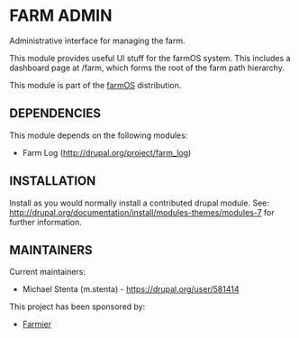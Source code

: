 FARM ADMIN
==========

Administrative interface for managing the farm.

This module provides useful UI stuff for the farmOS system. This includes a
dashboard page at /farm, which forms the root of the farm path hierarchy.

This module is part of the [farmOS](http://drupal.org/project/farm)
distribution.

DEPENDENCIES
------------

This module depends on the following modules:

 * Farm Log (http://drupal.org/project/farm_log)

INSTALLATION
------------

Install as you would normally install a contributed drupal module. See:
http://drupal.org/documentation/install/modules-themes/modules-7 for further
information.

MAINTAINERS
-----------

Current maintainers:
 * Michael Stenta (m.stenta) - https://drupal.org/user/581414

This project has been sponsored by:
 * [Farmier](http://farmier.com)
